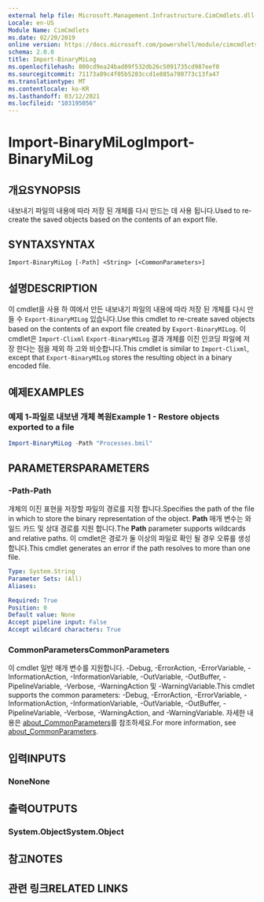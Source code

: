 ```yaml
---
external help file: Microsoft.Management.Infrastructure.CimCmdlets.dll-Help.xml
Locale: en-US
Module Name: CimCmdlets
ms.date: 02/20/2019
online version: https://docs.microsoft.com/powershell/module/cimcmdlets/import-binarymilog?view=powershell-7&WT.mc_id=ps-gethelp
schema: 2.0.0
title: Import-BinaryMiLog
ms.openlocfilehash: 800cd9ea24bad09f532db26c5091735cd987eef0
ms.sourcegitcommit: 71173a89c4f05b5283ccd1e885a780773c13fa47
ms.translationtype: MT
ms.contentlocale: ko-KR
ms.lasthandoff: 03/12/2021
ms.locfileid: "103195056"
---
```

# <span data-ttu-id="6eeee-102">Import-BinaryMiLog</span><span class="sxs-lookup"><span data-stu-id="6eeee-102">Import-BinaryMiLog</span></span>

## <span data-ttu-id="6eeee-103">개요</span><span class="sxs-lookup"><span data-stu-id="6eeee-103">SYNOPSIS</span></span>
<span data-ttu-id="6eeee-104">내보내기 파일의 내용에 따라 저장 된 개체를 다시 만드는 데 사용 됩니다.</span><span class="sxs-lookup"><span data-stu-id="6eeee-104">Used to re-create the saved objects based on the contents of an export file.</span></span>

## <span data-ttu-id="6eeee-105">SYNTAX</span><span class="sxs-lookup"><span data-stu-id="6eeee-105">SYNTAX</span></span>

```
Import-BinaryMiLog [-Path] <String> [<CommonParameters>]
```

## <span data-ttu-id="6eeee-106">설명</span><span class="sxs-lookup"><span data-stu-id="6eeee-106">DESCRIPTION</span></span>

<span data-ttu-id="6eeee-107">이 cmdlet을 사용 하 여에서 만든 내보내기 파일의 내용에 따라 저장 된 개체를 다시 만들 수 `Export-BinaryMILog` 있습니다.</span><span class="sxs-lookup"><span data-stu-id="6eeee-107">Use this cmdlet to re-create saved objects based on the contents of an export file created by `Export-BinaryMILog`.</span></span> <span data-ttu-id="6eeee-108">이 cmdlet은 `Import-Clixml` `Export-BinaryMILog` 결과 개체를 이진 인코딩 파일에 저장 한다는 점을 제외 하 고와 비슷합니다.</span><span class="sxs-lookup"><span data-stu-id="6eeee-108">This cmdlet is similar to `Import-Clixml`, except that `Export-BinaryMILog` stores the resulting object in a binary encoded file.</span></span>

## <span data-ttu-id="6eeee-109">예제</span><span class="sxs-lookup"><span data-stu-id="6eeee-109">EXAMPLES</span></span>

### <span data-ttu-id="6eeee-110">예제 1-파일로 내보낸 개체 복원</span><span class="sxs-lookup"><span data-stu-id="6eeee-110">Example 1 - Restore objects exported to a file</span></span>

```powershell
Import-BinaryMiLog -Path "Processes.bmil"
```

## <span data-ttu-id="6eeee-111">PARAMETERS</span><span class="sxs-lookup"><span data-stu-id="6eeee-111">PARAMETERS</span></span>

### <span data-ttu-id="6eeee-112">-Path</span><span class="sxs-lookup"><span data-stu-id="6eeee-112">-Path</span></span>

<span data-ttu-id="6eeee-113">개체의 이진 표현을 저장할 파일의 경로를 지정 합니다.</span><span class="sxs-lookup"><span data-stu-id="6eeee-113">Specifies the path of the file in which to store the binary representation of the object.</span></span> <span data-ttu-id="6eeee-114">**Path** 매개 변수는 와일드 카드 및 상대 경로를 지원 합니다.</span><span class="sxs-lookup"><span data-stu-id="6eeee-114">The **Path** parameter supports wildcards and relative paths.</span></span> <span data-ttu-id="6eeee-115">이 cmdlet은 경로가 둘 이상의 파일로 확인 될 경우 오류를 생성 합니다.</span><span class="sxs-lookup"><span data-stu-id="6eeee-115">This cmdlet generates an error if the path resolves to more than one file.</span></span>

```yaml
Type: System.String
Parameter Sets: (All)
Aliases:

Required: True
Position: 0
Default value: None
Accept pipeline input: False
Accept wildcard characters: True
```

### <span data-ttu-id="6eeee-116">CommonParameters</span><span class="sxs-lookup"><span data-stu-id="6eeee-116">CommonParameters</span></span>
<span data-ttu-id="6eeee-117">이 cmdlet 일반 매개 변수를 지원합니다. -Debug, -ErrorAction, -ErrorVariable, -InformationAction, -InformationVariable, -OutVariable, -OutBuffer, -PipelineVariable, -Verbose, -WarningAction 및 -WarningVariable.</span><span class="sxs-lookup"><span data-stu-id="6eeee-117">This cmdlet supports the common parameters: -Debug, -ErrorAction, -ErrorVariable, -InformationAction, -InformationVariable, -OutVariable, -OutBuffer, -PipelineVariable, -Verbose, -WarningAction, and -WarningVariable.</span></span> <span data-ttu-id="6eeee-118">자세한 내용은 [about_CommonParameters](https://go.microsoft.com/fwlink/?LinkID=113216)를 참조하세요.</span><span class="sxs-lookup"><span data-stu-id="6eeee-118">For more information, see [about_CommonParameters](https://go.microsoft.com/fwlink/?LinkID=113216).</span></span>

## <span data-ttu-id="6eeee-119">입력</span><span class="sxs-lookup"><span data-stu-id="6eeee-119">INPUTS</span></span>

### <span data-ttu-id="6eeee-120">None</span><span class="sxs-lookup"><span data-stu-id="6eeee-120">None</span></span>

## <span data-ttu-id="6eeee-121">출력</span><span class="sxs-lookup"><span data-stu-id="6eeee-121">OUTPUTS</span></span>

### <span data-ttu-id="6eeee-122">System.Object</span><span class="sxs-lookup"><span data-stu-id="6eeee-122">System.Object</span></span>

## <span data-ttu-id="6eeee-123">참고</span><span class="sxs-lookup"><span data-stu-id="6eeee-123">NOTES</span></span>

## <span data-ttu-id="6eeee-124">관련 링크</span><span class="sxs-lookup"><span data-stu-id="6eeee-124">RELATED LINKS</span></span>
